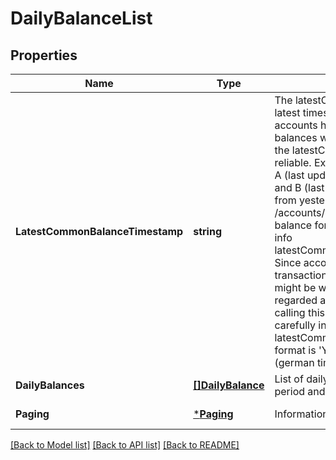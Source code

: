 # DailyBalanceList

## Properties
Name | Type | Description | Notes
------------ | ------------- | ------------- | -------------
**LatestCommonBalanceTimestamp** | **string** | The latestCommonBalanceTimestamp is the latest timestamp at which all regarded  accounts have been up to date. Only balances with their date being smaller than the latestCommonBalanceTimestamp are reliable. Example: A user has two accounts: A (last update today, so balance from today) and B (last update yesterday, so balance from yesterday). The service /accounts/dailyBalances will return a balance for yesterday and for today, with the info latestCommonBalanceTimestamp&#x3D;yesterday. Since account B might have received transactions this morning, today&#39;s balance might be wrong. So either make sure that all regarded accounts are up to date before calling this service, or use the results carefully in combination with the latestCommonBalanceTimestamp. The format is &#39;YYYY-MM-DD HH:MM:SS.SSS&#39; (german time). | [optional] [default to null]
**DailyBalances** | [**[]DailyBalance**](DailyBalance.md) | List of daily balances for the requested period and account(s) | [default to null]
**Paging** | [***Paging**](Paging.md) | Information for pagination | [default to null]

[[Back to Model list]](../README.md#documentation-for-models) [[Back to API list]](../README.md#documentation-for-api-endpoints) [[Back to README]](../README.md)


